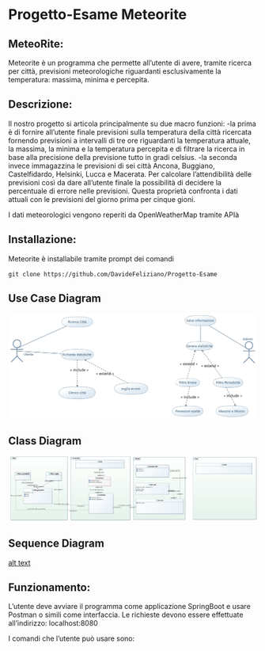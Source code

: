 # Progetto-Esame Meteorite 
## MeteoRite:
Meteorite è un programma che permette all’utente di avere, tramite ricerca per città, previsioni meteorologiche riguardanti
esclusivamente la temperatura: massima, minima e percepita.


## Descrizione:
Il nostro progetto si articola principalmente su  due macro funzioni: 
-la prima è di fornire all’utente finale previsioni sulla temperatura della città ricercata fornendo previsioni a intervalli 
di tre ore riguardanti la temperatura attuale, la massima, la minima e la temperatura percepita e di filtrare la ricerca in base 
alla precisione della previsione tutto in gradi celsius.
-la seconda invece immagazzina le previsioni di sei città Ancona, Buggiano, Castelfidardo, Helsinki,
Lucca e Macerata. Per calcolare l’attendibilità delle previsioni così da dare all’utente finale la possibilità di decidere 
la percentuale di errore nelle previsioni. Questa proprietà confronta i dati attuali con le previsioni del giorno prima per cinque gioni.

I dati meteorologici vengono  reperiti da OpenWeatherMap tramite APIà



## Installazione: 
Meteorite è installabile tramite prompt dei comandi 
```
git clone https://github.com/DavideFeliziano/Progetto-Esame
```


<a name="config"></a>

## Use Case Diagram
![alt text](https://github.com/DavideFeliziano/Progetto-Esame/blob/main/usecasediagram.jpg?raw=true)


## Class Diagram
![alt text](https://github.com/DavideFeliziano/Progetto-Esame/blob/main/esame.jpg?raw=true)


## Sequence Diagram
[alt text](https://github.com/DavideFeliziano/Progetto-Esame/blob/main/secuencediagram.jpeg?raw=true)



## Funzionamento:
L’utente deve avviare il programma come applicazione SpringBoot e usare Postman o simili come interfaccia.
Le richieste devono essere effettuate all’indirizzo: localhost:8080

I comandi che l’utente può usare sono:



